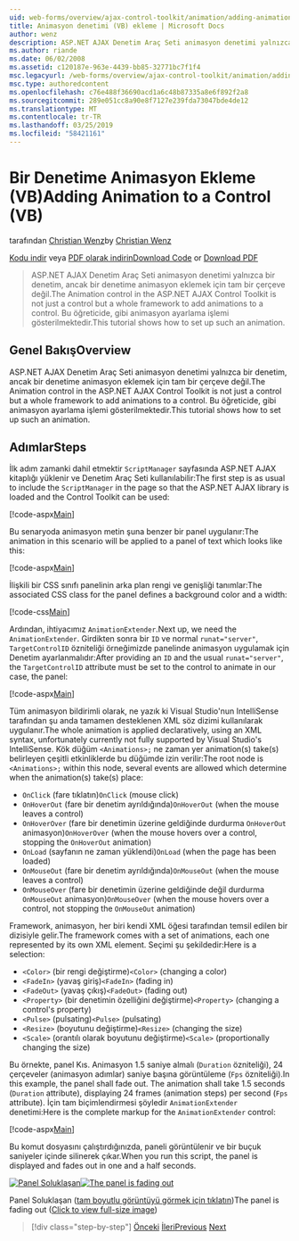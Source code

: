 ```yaml
---
uid: web-forms/overview/ajax-control-toolkit/animation/adding-animation-to-a-control-vb
title: Animasyon denetimi (VB) ekleme | Microsoft Docs
author: wenz
description: ASP.NET AJAX Denetim Araç Seti animasyon denetimi yalnızca bir denetim, ancak bir denetime animasyon eklemek için tam bir çerçeve değil. Bu öğreticide gösterilmiştir nasıl...
ms.author: riande
ms.date: 06/02/2008
ms.assetid: c120187e-963e-4439-bb85-32771bc7f1f4
msc.legacyurl: /web-forms/overview/ajax-control-toolkit/animation/adding-animation-to-a-control-vb
msc.type: authoredcontent
ms.openlocfilehash: c76e488f36690acd1a6c48b87335a8e6f892f2a8
ms.sourcegitcommit: 289e051cc8a90e8f7127e239fda73047bde4de12
ms.translationtype: MT
ms.contentlocale: tr-TR
ms.lasthandoff: 03/25/2019
ms.locfileid: "58421161"
---
```

<a name="adding-animation-to-a-control-vb"></a><span data-ttu-id="06645-104">Bir Denetime Animasyon Ekleme (VB)</span><span class="sxs-lookup"><span data-stu-id="06645-104">Adding Animation to a Control (VB)</span></span>
====================
<span data-ttu-id="06645-105">tarafından [Christian Wenz](https://github.com/wenz)</span><span class="sxs-lookup"><span data-stu-id="06645-105">by [Christian Wenz](https://github.com/wenz)</span></span>

<span data-ttu-id="06645-106">[Kodu indir](http://download.microsoft.com/download/f/9/a/f9a26acd-8df4-4484-8a18-199e4598f411/Animation1.vb.zip) veya [PDF olarak indirin](http://download.microsoft.com/download/6/7/1/6718d452-ff89-4d3f-a90e-c74ec2d636a3/animation1VB.pdf)</span><span class="sxs-lookup"><span data-stu-id="06645-106">[Download Code](http://download.microsoft.com/download/f/9/a/f9a26acd-8df4-4484-8a18-199e4598f411/Animation1.vb.zip) or [Download PDF](http://download.microsoft.com/download/6/7/1/6718d452-ff89-4d3f-a90e-c74ec2d636a3/animation1VB.pdf)</span></span>

> <span data-ttu-id="06645-107">ASP.NET AJAX Denetim Araç Seti animasyon denetimi yalnızca bir denetim, ancak bir denetime animasyon eklemek için tam bir çerçeve değil.</span><span class="sxs-lookup"><span data-stu-id="06645-107">The Animation control in the ASP.NET AJAX Control Toolkit is not just a control but a whole framework to add animations to a control.</span></span> <span data-ttu-id="06645-108">Bu öğreticide, gibi animasyon ayarlama işlemi gösterilmektedir.</span><span class="sxs-lookup"><span data-stu-id="06645-108">This tutorial shows how to set up such an animation.</span></span>


## <a name="overview"></a><span data-ttu-id="06645-109">Genel Bakış</span><span class="sxs-lookup"><span data-stu-id="06645-109">Overview</span></span>

<span data-ttu-id="06645-110">ASP.NET AJAX Denetim Araç Seti animasyon denetimi yalnızca bir denetim, ancak bir denetime animasyon eklemek için tam bir çerçeve değil.</span><span class="sxs-lookup"><span data-stu-id="06645-110">The Animation control in the ASP.NET AJAX Control Toolkit is not just a control but a whole framework to add animations to a control.</span></span> <span data-ttu-id="06645-111">Bu öğreticide, gibi animasyon ayarlama işlemi gösterilmektedir.</span><span class="sxs-lookup"><span data-stu-id="06645-111">This tutorial shows how to set up such an animation.</span></span>

## <a name="steps"></a><span data-ttu-id="06645-112">Adımlar</span><span class="sxs-lookup"><span data-stu-id="06645-112">Steps</span></span>

<span data-ttu-id="06645-113">İlk adım zamanki dahil etmektir `ScriptManager` sayfasında ASP.NET AJAX kitaplığı yüklenir ve Denetim Araç Seti kullanılabilir:</span><span class="sxs-lookup"><span data-stu-id="06645-113">The first step is as usual to include the `ScriptManager` in the page so that the ASP.NET AJAX library is loaded and the Control Toolkit can be used:</span></span>

[!code-aspx[Main](adding-animation-to-a-control-vb/samples/sample1.aspx)]

<span data-ttu-id="06645-114">Bu senaryoda animasyon metin şuna benzer bir panel uygulanır:</span><span class="sxs-lookup"><span data-stu-id="06645-114">The animation in this scenario will be applied to a panel of text which looks like this:</span></span>

[!code-aspx[Main](adding-animation-to-a-control-vb/samples/sample2.aspx)]

<span data-ttu-id="06645-115">İlişkili bir CSS sınıfı panelinin arka plan rengi ve genişliği tanımlar:</span><span class="sxs-lookup"><span data-stu-id="06645-115">The associated CSS class for the panel defines a background color and a width:</span></span>

[!code-css[Main](adding-animation-to-a-control-vb/samples/sample3.css)]

<span data-ttu-id="06645-116">Ardından, ihtiyacımız `AnimationExtender`.</span><span class="sxs-lookup"><span data-stu-id="06645-116">Next up, we need the `AnimationExtender`.</span></span> <span data-ttu-id="06645-117">Girdikten sonra bir `ID` ve normal `runat="server"`, `TargetControlID` özniteliği örneğimizde panelinde animasyon uygulamak için Denetim ayarlanmalıdır:</span><span class="sxs-lookup"><span data-stu-id="06645-117">After providing an `ID` and the usual `runat="server"`, the `TargetControlID` attribute must be set to the control to animate in our case, the panel:</span></span>

[!code-aspx[Main](adding-animation-to-a-control-vb/samples/sample4.aspx)]

<span data-ttu-id="06645-118">Tüm animasyon bildirimli olarak, ne yazık ki Visual Studio'nun IntelliSense tarafından şu anda tamamen desteklenen XML söz dizimi kullanılarak uygulanır.</span><span class="sxs-lookup"><span data-stu-id="06645-118">The whole animation is applied declaratively, using an XML syntax, unfortunately currently not fully supported by Visual Studio's IntelliSense.</span></span> <span data-ttu-id="06645-119">Kök düğüm `<Animations>;` ne zaman yer animation(s) take(s) belirleyen çeşitli etkinliklerde bu düğümde izin verilir:</span><span class="sxs-lookup"><span data-stu-id="06645-119">The root node is `<Animations>;` within this node, several events are allowed which determine when the animation(s) take(s) place:</span></span>

- <span data-ttu-id="06645-120">`OnClick` (fare tıklatın)</span><span class="sxs-lookup"><span data-stu-id="06645-120">`OnClick` (mouse click)</span></span>
- <span data-ttu-id="06645-121">`OnHoverOut` (fare bir denetim ayrıldığında)</span><span class="sxs-lookup"><span data-stu-id="06645-121">`OnHoverOut` (when the mouse leaves a control)</span></span>
- <span data-ttu-id="06645-122">`OnHoverOver` (fare bir denetimin üzerine geldiğinde durdurma `OnHoverOut` animasyon)</span><span class="sxs-lookup"><span data-stu-id="06645-122">`OnHoverOver` (when the mouse hovers over a control, stopping the `OnHoverOut` animation)</span></span>
- <span data-ttu-id="06645-123">`OnLoad` (sayfanın ne zaman yüklendi)</span><span class="sxs-lookup"><span data-stu-id="06645-123">`OnLoad` (when the page has been loaded)</span></span>
- <span data-ttu-id="06645-124">`OnMouseOut` (fare bir denetim ayrıldığında)</span><span class="sxs-lookup"><span data-stu-id="06645-124">`OnMouseOut` (when the mouse leaves a control)</span></span>
- <span data-ttu-id="06645-125">`OnMouseOver` (fare bir denetimin üzerine geldiğinde değil durdurma `OnMouseOut` animasyon)</span><span class="sxs-lookup"><span data-stu-id="06645-125">`OnMouseOver` (when the mouse hovers over a control, not stopping the `OnMouseOut` animation)</span></span>

<span data-ttu-id="06645-126">Framework, animasyon, her biri kendi XML öğesi tarafından temsil edilen bir dizisiyle gelir.</span><span class="sxs-lookup"><span data-stu-id="06645-126">The framework comes with a set of animations, each one represented by its own XML element.</span></span> <span data-ttu-id="06645-127">Seçimi şu şekildedir:</span><span class="sxs-lookup"><span data-stu-id="06645-127">Here is a selection:</span></span>

- <span data-ttu-id="06645-128">`<Color>` (bir rengi değiştirme)</span><span class="sxs-lookup"><span data-stu-id="06645-128">`<Color>` (changing a color)</span></span>
- <span data-ttu-id="06645-129">`<FadeIn>` (yavaş giriş)</span><span class="sxs-lookup"><span data-stu-id="06645-129">`<FadeIn>` (fading in)</span></span>
- <span data-ttu-id="06645-130">`<FadeOut>` (yavaş çıkış)</span><span class="sxs-lookup"><span data-stu-id="06645-130">`<FadeOut>` (fading out)</span></span>
- <span data-ttu-id="06645-131">`<Property>` (bir denetimin özelliğini değiştirme)</span><span class="sxs-lookup"><span data-stu-id="06645-131">`<Property>` (changing a control's property)</span></span>
- <span data-ttu-id="06645-132">`<Pulse>` (pulsating)</span><span class="sxs-lookup"><span data-stu-id="06645-132">`<Pulse>` (pulsating)</span></span>
- <span data-ttu-id="06645-133">`<Resize>` (boyutunu değiştirme)</span><span class="sxs-lookup"><span data-stu-id="06645-133">`<Resize>` (changing the size)</span></span>
- <span data-ttu-id="06645-134">`<Scale>` (orantılı olarak boyutunu değiştirme)</span><span class="sxs-lookup"><span data-stu-id="06645-134">`<Scale>` (proportionally changing the size)</span></span>

<span data-ttu-id="06645-135">Bu örnekte, panel Kıs. Animasyon 1.5 saniye almalı (`Duration` özniteliği), 24 çerçeveler (animasyon adımlar) saniye başına görüntüleme (`Fps` özniteliği).</span><span class="sxs-lookup"><span data-stu-id="06645-135">In this example, the panel shall fade out. The animation shall take 1.5 seconds (`Duration` attribute), displaying 24 frames (animation steps) per second (`Fps` attribute).</span></span> <span data-ttu-id="06645-136">İçin tam biçimlendirmesi şöyledir `AnimationExtender` denetimi:</span><span class="sxs-lookup"><span data-stu-id="06645-136">Here is the complete markup for the `AnimationExtender` control:</span></span>

[!code-aspx[Main](adding-animation-to-a-control-vb/samples/sample5.aspx)]

<span data-ttu-id="06645-137">Bu komut dosyasını çalıştırdığınızda, paneli görüntülenir ve bir buçuk saniyeler içinde silinerek çıkar.</span><span class="sxs-lookup"><span data-stu-id="06645-137">When you run this script, the panel is displayed and fades out in one and a half seconds.</span></span>


<span data-ttu-id="06645-138">[![Panel Soluklaşan](adding-animation-to-a-control-vb/_static/image2.png)](adding-animation-to-a-control-vb/_static/image1.png)</span><span class="sxs-lookup"><span data-stu-id="06645-138">[![The panel is fading out](adding-animation-to-a-control-vb/_static/image2.png)](adding-animation-to-a-control-vb/_static/image1.png)</span></span>

<span data-ttu-id="06645-139">Panel Soluklaşan ([tam boyutlu görüntüyü görmek için tıklatın](adding-animation-to-a-control-vb/_static/image3.png))</span><span class="sxs-lookup"><span data-stu-id="06645-139">The panel is fading out ([Click to view full-size image](adding-animation-to-a-control-vb/_static/image3.png))</span></span>

> [!div class="step-by-step"]
> <span data-ttu-id="06645-140">[Önceki](dynamically-controlling-updatepanel-animations-cs.md)
> [İleri](executing-several-animations-at-the-same-time-vb.md)</span><span class="sxs-lookup"><span data-stu-id="06645-140">[Previous](dynamically-controlling-updatepanel-animations-cs.md)
[Next](executing-several-animations-at-the-same-time-vb.md)</span></span>
